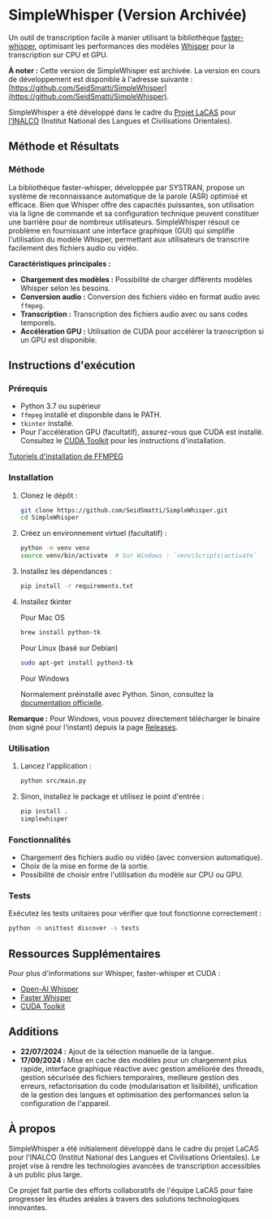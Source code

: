 # SimpleWhisper (Version Archivée)

Un outil de transcription facile à manier utilisant la bibliothèque [faster-whisper](https://github.com/SYSTRAN/faster-whisper), optimisant les performances des modèles [Whisper](https://github.com/openai/whisper) pour la transcription sur CPU et GPU.

**À noter :** Cette version de SimpleWhisper est archivée. La version en cours de développement est disponible à l'adresse suivante : [https://github.com/SeidSmatti/SimpleWhisper](https://github.com/SeidSmatti/SimpleWhisper).

SimpleWhisper a été développé dans le cadre du [Projet LaCAS](https://lacas.inalco.fr/le-projet-lacas) pour [l'INALCO](https://www.inalco.fr/) (Institut National des Langues et Civilisations Orientales).

## Méthode et Résultats

### Méthode

La bibliothèque faster-whisper, développée par SYSTRAN, propose un système de reconnaissance automatique de la parole (ASR) optimisé et efficace. Bien que Whisper offre des capacités puissantes, son utilisation via la ligne de commande et sa configuration technique peuvent constituer une barrière pour de nombreux utilisateurs. SimpleWhisper résout ce problème en fournissant une interface graphique (GUI) qui simplifie l'utilisation du modèle Whisper, permettant aux utilisateurs de transcrire facilement des fichiers audio ou vidéo.

**Caractéristiques principales :**
- **Chargement des modèles :** Possibilité de charger différents modèles Whisper selon les besoins.
- **Conversion audio :** Conversion des fichiers vidéo en format audio avec `ffmpeg`.
- **Transcription :** Transcription des fichiers audio avec ou sans codes temporels.
- **Accélération GPU :** Utilisation de CUDA pour accélérer la transcription si un GPU est disponible.

## Instructions d'exécution

### Prérequis

- Python 3.7 ou supérieur
- `ffmpeg` installé et disponible dans le PATH.
- `tkinter` installé.
- Pour l'accélération GPU (facultatif), assurez-vous que CUDA est installé. Consultez le [CUDA Toolkit](https://developer.nvidia.com/cuda-toolkit) pour les instructions d'installation.

[Tutoriels d'installation de FFMPEG](https://gist.github.com/barbietunnie/47a3de3de3274956617ce092a3bc03a1) 

### Installation

1. Clonez le dépôt :
    ```sh
    git clone https://github.com/SeidSmatti/SimpleWhisper.git
    cd SimpleWhisper
    ```

2. Créez un environnement virtuel (facultatif) :
    ```sh
    python -m venv venv
    source venv/bin/activate  # Sur Windows : `venv\Scripts\activate`
    ```

3. Installez les dépendances :
    ```sh
    pip install -r requirements.txt
    ```
4. Installez tkinter

   Pour Mac OS
   ```sh
   brew install python-tk
   ```

   Pour Linux (basé sur Debian)
   ```sh
   sudo apt-get install python3-tk
   ```

   Pour Windows

   Normalement préinstallé avec Python. Sinon, consultez la [documentation officielle](https://tkdocs.com/tutorial/install.html).

**Remarque :** Pour Windows, vous pouvez directement télécharger le binaire (non signé pour l'instant) depuis la page [Releases](https://github.com/SeidSmatti/SimpleWhisper/releases).

### Utilisation

1. Lancez l'application :
    ```sh
    python src/main.py
    ```

2. Sinon, installez le package et utilisez le point d'entrée :
    ```sh
    pip install .
    simplewhisper
    ```

### Fonctionnalités

- Chargement des fichiers audio ou vidéo (avec conversion automatique).
- Choix de la mise en forme de la sortie.
- Possibilité de choisir entre l'utilisation du modèle sur CPU ou GPU.

### Tests

Exécutez les tests unitaires pour vérifier que tout fonctionne correctement :
```sh
python -m unittest discover -s tests
```

## Ressources Supplémentaires

Pour plus d'informations sur Whisper, faster-whisper et CUDA :
- [Open-AI Whisper](https://github.com/openai/whisper)
- [Faster Whisper](https://github.com/SYSTRAN/faster-whisper)
- [CUDA Toolkit](https://developer.nvidia.com/cuda-toolkit)

## Additions 
- **22/07/2024 :** Ajout de la sélection manuelle de la langue.
- **17/09/2024 :** Mise en cache des modèles pour un chargement plus rapide, interface graphique réactive avec gestion améliorée des threads, gestion sécurisée des fichiers temporaires, meilleure gestion des erreurs, refactorisation du code (modularisation et lisibilité), unification de la gestion des langues et optimisation des performances selon la configuration de l'appareil.

## À propos

SimpleWhisper a été initialement développé dans le cadre du projet LaCAS pour l'INALCO (Institut National des Langues et Civilisations Orientales). Le projet vise à rendre les technologies avancées de transcription accessibles à un public plus large.

Ce projet fait partie des efforts collaboratifs de l'équipe LaCAS pour faire progresser les études aréales à travers des solutions technologiques innovantes.

